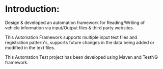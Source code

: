 # Introduction:

Design & developed an automation framework for Reading/Writing of vehicle information via input/Output files & third party websites.

This Automation Framework supports multiple input text files and registration pattern's, supports future changes in the data being added or modified in the text files.

This Automation Test project has been developed using Maven and TestNG framework.
